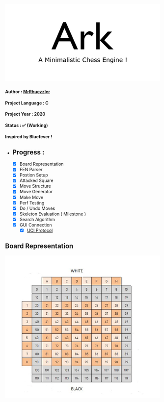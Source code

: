 ![ARK](/Resources/header.png)
---
#### Author           : [MrRhuezzler](https://github.com/MrRhuezzler)  
#### Project Language : C  
#### Project Year     : 2020  
#### Status           : :white_check_mark: (Working) 
#### Inspired by Bluefever !

- ## Progress :
    - [X] Board Representation
    - [X] FEN Parser
    - [X] Postion Setup
    - [X] Attacked Square
    - [X] Move Structure
    - [X] Move Generator
    - [X] Make Move
    - [X] Perf Testing
    - [X] Do / Undo Moves
    - [X] Skeleton Evaluation ( Milestone )
    - [X] Search Algorithm
    - [X] GUI Connection
        - [X] [UCI Protocol](http://wbec-ridderkerk.nl/html/UCIProtocol.html)

## Board Representation
![ChessBoardRepresentation](/Resources/ChessBoardRep.jpg)
